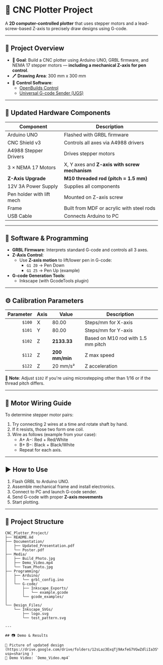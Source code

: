 
# 🤖 CNC Plotter Project 

A **2D computer-controlled plotter** that uses stepper motors and a lead-screw-based Z-axis to precisely draw designs using G-code.

---

## 📌 Project Overview

- 🎯 **Goal**: Build a CNC plotter using Arduino UNO, GRBL firmware, and NEMA 17 stepper motors — **including a mechanical Z-axis for pen control**.
- 🖊️ **Drawing Area**: 300 mm x 300 mm
- 🧩 **Control Software**:  
  - [OpenBuilds Control](https://software.openbuilds.com/)  
  - [Universal G-code Sender (UGS)](https://winder.github.io/ugs_website/)

---

## 🔧 Updated Hardware Components

| Component                  | Description                                           |
|---------------------------|-------------------------------------------------------|
| Arduino UNO               | Flashed with GRBL firmware                            |
| CNC Shield v3             | Controls all axes via A4988 drivers                   |
| A4988 Stepper Drivers     | Drives stepper motors                                 |
| 3 × NEMA 17 Motors        | X, Y axes and **Z-axis with screw mechanism**         |
| **Z-Axis Upgrade**        | **M10 threaded rod (pitch = 1.5 mm)**
| 12V 3A Power Supply       | Supplies all components                               |
| Pen holder with lift mech | Mounted on Z-axis screw                               |
| Frame                     | Built from MDF or acrylic with steel rods             |
| USB Cable                 | Connects Arduino to PC                                |

---

## 🧠 Software & Programming

- **GRBL Firmware**: Interprets standard G-code and controls all 3 axes.
- **Z-Axis Control**:
  - Use **Z-axis motion** to lift/lower pen in G-code:
    - `G1 Z0` → Pen Down
    - `G1 Z5` → Pen Up (example)
- **G-code Generation Tools**:
  - Inkscape (with GcodeTools plugin)

---

## ⚙️ Calibration Parameters

| Parameter | Axis | Value         | Description                               |
|----------:|------|---------------|-------------------------------------------|
| `$100`    | X    | 80.00         | Steps/mm for X-axis                       |
| `$101`    | Y    | 80.00         | Steps/mm for Y-axis                       |
| `$102`    | Z    | **2133.33**   | Based on M10 rod with 1.5 mm pitch        |
| `$112`    | Z    | **200 mm/min**| Z max speed                               |
| `$122`    | Z    | 20 mm/s²      | Z acceleration                            |

📌 **Note**: Adjust `$102` if you're using microstepping other than 1/16 or if the thread pitch differs.

---

## 🧪 Motor Wiring Guide

To determine stepper motor pairs:

1. Try connecting 2 wires at a time and rotate shaft by hand.
2. If it resists, those two form one coil.
3. Wire as follows (example from your case):
   - A+ A−: Red + Red/White
   - B+ B−: Black + Black/White
   - Repeat for each axis.

---

## ▶️ How to Use

1. Flash GRBL to Arduino UNO.
2. Assemble mechanical frame and install electronics.
3. Connect to PC and launch G-code sender.
4. Send G-code with proper **Z-axis movements**
5. Start plotting.

---

## 📁 Project Structure

```
CNC_Plotter_Project/
├── README.md
├── Documentation/
│   ├── Updated_Presentation.pdf
│   └── Poster.pdf
├── Media/
│   ├── Build_Photo.jpg
│   ├── Demo_Video.mp4
│   └── Team_Photo.jpg
├── Programming/
│   ├── Arduino/
│   │   └── grbl_config.ino
│   └── G-code/
│       ├── Inkscape_Exports/
│       │   └── example.gcode
│       └── gcode_examples/
│ 
└── Design_Files/
    └── Inkscape_SVGs/
        ├── logo.svg
        └── test_pattern.svg

---

## 📷 Demo & Results

📸 Picture of updated design (https://drive.google.com/drive/folders/12sLaz3ExqTj9AxfeG7VGwZdliIa3SYTu?usp=sharing )
🎥 Demo Video: `Demo_Video.mp4`
